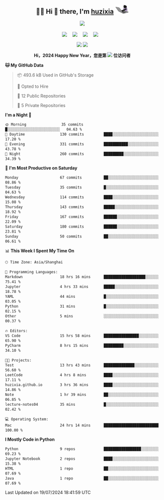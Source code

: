 <div align="center">

## :woman_technologist: Hi 👋 there, I'm [huzixia](https://huzixia.github.io/) <img height="30" src="images/work.gif" />

  <!-- dynamic typing effect 动态打字效果 -->
  <div>
    <a href="https://huzixia.github.io/">
      <img src="https://readme-typing-svg.demolab.com?font=Fira+Code&pause=1000&width=435&lines=console.log(%22Hello%2C%20World%22);胡同学祝您心想事成!&center=true&size=27" />
    </a>
  </div>

  <div>&nbsp;</div>

  <!-- profile logo 个人资料徽标 -->
  <div>
    <a href="https://huzixia.github.io/"><img src="https://img.shields.io/badge/Website-博客-orange" /></a>&emsp;
    <a href="https://www.zhihu.com/people/hu-zi-xia-91"><img src="https://img.shields.io/badge/ZhiHu-知乎-blue" /></a>&emsp;
    <a href="https://twitter.com/zixia80631/"><img src="https://img.shields.io/badge/Twitter-推特-black" /></a>&emsp;
    <a href="https://github.com/HuZixia/Text2Video/assets/38995480/244e64be-3dc4-46bb-8aff-523d8a235a1e"><img src="https://img.shields.io/badge/WeChat-微信-07c160" /></a>&emsp;

  </div>

[//]: # (### Github Stats)

 <p>
   <img src="https://github-readme-stats.vercel.app/api?username=HuZixia&rank_icon=github&theme=react&border_color=61dafb&hide_border=true" />
   <img src="https://github-readme-stats.vercel.app/api/top-langs/?username=HuZixia&hide=c%23,powershell,Mathematica,Ruby,Objective-C,Objective-C%2b%2b,Cuda&title_color=61dafb&text_color=ffffff&icon_color=61dafb&bg_color=20232a&langs_count=8&layout=compact&border_color=61dafb&hide_border=true&size_weight=0.5&count_weight=0.5" />
 </p>

</div>

<div align="center"><b>Hi，2024 Happy New Year，您是第 <img src="https://profile-counter.glitch.me/HuZixia/count.svg"></img> 位访问者</b></div>


[//]: # (*   Github Stats)
[//]: # (![Top Langs]&#40;https://github-readme-stats.vercel.app/api/top-langs/?username=HuZixia\&layout=compact&#41;)
[//]: # (![HuZixia's GitHub stats]&#40;https://github-readme-stats.vercel.app/api?username=HuZixia\&rank_icon=github&theme=tokyonight&#41;)


<!--START_SECTION:waka-->
**🐱 My GitHub Data** 

> 📦 493.6 kB Used in GitHub's Storage 
 > 
> 💼 Opted to Hire
 > 
> 📜 12 Public Repositories 
 > 
> 🔑 5 Private Repositories 
 > 
**I'm a Night 🦉** 

```text
🌞 Morning                35 commits          █░░░░░░░░░░░░░░░░░░░░░░░░   04.63 % 
🌆 Daytime                130 commits         ████░░░░░░░░░░░░░░░░░░░░░   17.20 % 
🌃 Evening                331 commits         ███████████░░░░░░░░░░░░░░   43.78 % 
🌙 Night                  260 commits         █████████░░░░░░░░░░░░░░░░   34.39 % 
```
📅 **I'm Most Productive on Saturday** 

```text
Monday                   67 commits          ██░░░░░░░░░░░░░░░░░░░░░░░   08.86 % 
Tuesday                  35 commits          █░░░░░░░░░░░░░░░░░░░░░░░░   04.63 % 
Wednesday                114 commits         ████░░░░░░░░░░░░░░░░░░░░░   15.08 % 
Thursday                 143 commits         █████░░░░░░░░░░░░░░░░░░░░   18.92 % 
Friday                   167 commits         ██████░░░░░░░░░░░░░░░░░░░   22.09 % 
Saturday                 180 commits         ██████░░░░░░░░░░░░░░░░░░░   23.81 % 
Sunday                   50 commits          ██░░░░░░░░░░░░░░░░░░░░░░░   06.61 % 
```


📊 **This Week I Spent My Time On** 

```text
🕑︎ Time Zone: Asia/Shanghai

💬 Programming Languages: 
Markdown                 18 hrs 16 mins      ███████████████████░░░░░░   75.41 % 
Jupyter                  4 hrs 33 mins       █████░░░░░░░░░░░░░░░░░░░░   18.78 % 
YAML                     44 mins             █░░░░░░░░░░░░░░░░░░░░░░░░   03.05 % 
Python                   31 mins             █░░░░░░░░░░░░░░░░░░░░░░░░   02.15 % 
Other                    5 mins              ░░░░░░░░░░░░░░░░░░░░░░░░░   00.37 % 

🔥 Editors: 
VS Code                  15 hrs 58 mins      ████████████████░░░░░░░░░   65.90 % 
PyCharm                  8 hrs 15 mins       █████████░░░░░░░░░░░░░░░░   34.10 % 

🐱‍💻 Projects: 
Test                     13 hrs 43 mins      ██████████████░░░░░░░░░░░   56.60 % 
LeetCode                 4 hrs 8 mins        ████░░░░░░░░░░░░░░░░░░░░░   17.11 % 
huzixia.github.io        3 hrs 36 mins       ████░░░░░░░░░░░░░░░░░░░░░   14.86 % 
Note                     1 hr 39 mins        ██░░░░░░░░░░░░░░░░░░░░░░░   06.85 % 
lecture-notes04          35 mins             █░░░░░░░░░░░░░░░░░░░░░░░░   02.42 % 

💻 Operating System: 
Mac                      24 hrs 14 mins      █████████████████████████   100.00 % 
```

**I Mostly Code in Python** 

```text
Python                   9 repos             █████████████████░░░░░░░░   69.23 % 
Jupyter Notebook         2 repos             ████░░░░░░░░░░░░░░░░░░░░░   15.38 % 
HTML                     1 repo              ██░░░░░░░░░░░░░░░░░░░░░░░   07.69 % 
Java                     1 repo              ██░░░░░░░░░░░░░░░░░░░░░░░   07.69 % 
```




 Last Updated on 19/07/2024 18:41:59 UTC
<!--END_SECTION:waka-->


<!--
**HuZixia/HuZixia** is a ✨ _special_ ✨ repository because its `README.md` (this file) appears on your GitHub profile.

Here are some ideas to get you started:

- 🔭 I’m currently working on ...
- 🌱 I’m currently learning ...
- 👯 I’m looking to collaborate on ...
- 🤔 I’m looking for help with ...
- 💬 Ask me about ...
- 📫 How to reach me: ...
- 😄 Pronouns: ...
- ⚡ Fun fact: ...
-->
